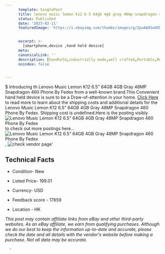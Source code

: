 ```yaml
---
      template: SinglePost
      title: lenovo music lemon k12 6 5 64gb 4gb gray 48mp snapdragon 460 phone by fedex
      status: Published
      date: '2023-02-11'
      featuredImage: 'https://i.ebayimg.com/thumbs/images/g/ZpoAAOSw9Xhf9YBN/s-l225.jpg'
       

      excerpt: >-
        [smartphone,device ,hand held device]
      meta:
      canonicalLink: ''
      description: [handheld,industrially made,well crafted,Portable,Mobile,Compact,Convenient,Lightweight,Maneuverable,Man-portable,Miniature,Carriable,Hand-held,Light,Holdable,Transportable,Mobile device,Pocket-sized,On-the-go,Wireless,Cordless,Compact size,Convenient size, smartphone,device ,hand held device]
      noindex: false
      

---
```

$
      Introducing th Lenovo Music Lemon K12 6.5" 64GB 4GB Gray 48MP Snapdragon 460 Phone By Fedex from a well-known brand.This Convenient hand held device is sure to be a Draw-of-attention in your home. [Click Here](https://www.ebay.com/itm/333848570442?hash=item4dbaecea4a%3Ag%3AZpoAAOSw9Xhf9YBN&mkevt=1&mkcid=1&mkrid=711-53200-19255-0&campid=%253CePNCampaignId%253E&customid=%253CreferenceId%253E&toolid=10049) to read more to learn about the shipping costs and additional details for the Lenovo Music Lemon K12 6.5" 64GB 4GB Gray 48MP Snapdragon 460 Phone By Fedex. Shipping cost is undefined.Here is the posting visibly ![Lenovo Music Lemon K12 6.5" 64GB 4GB Gray 48MP Snapdragon 460 Phone By Fedex](https://i.ebayimg.com/thumbs/images/g/ZpoAAOSw9Xhf9YBN/s-l225.jpg) to check out more postings here... ![Lenovo Music Lemon K12 6.5" 64GB 4GB Gray 48MP Snapdragon 460 Phone By Fedex](https://i.ebayimg.com/images/g/ZpoAAOSw9Xhf9YBN/s-l960.jpg), ![check vendor page]()'

      

 ## Technical Facts 



     
      

 - Condition- New 


      

 - Listed Price- 199.01 


      

 - Currency- USD 


      

 - Feedback score - 17859 


      

 - Location - HK 


      
      

 *_This post may contain affiliate links from eBay and other third-party websites. As an eBay affiliate, we earn from qualifying purchases. Although we do our best to keep the information up-to-date and accurate, please check the date and all details with the vendor's website before making a purchase. Not all data may be accurate._*




      -

